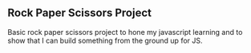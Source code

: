 ## Rock Paper Scissors Project

Basic rock paper scissors project to hone my javascript learning and to show that I can build something from the ground up for JS.